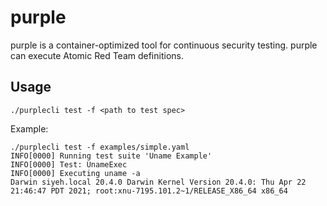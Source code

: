 # purple
purple is a container-optimized tool for continuous security testing. purple can execute Atomic Red Team definitions.

## Usage
`./purplecli test -f <path to test spec>`

Example:
```bigquery
./purplecli test -f examples/simple.yaml
INFO[0000] Running test suite 'Uname Example'
INFO[0000] Test: UnameExec
INFO[0000] Executing uname -a
Darwin siyeh.local 20.4.0 Darwin Kernel Version 20.4.0: Thu Apr 22 21:46:47 PDT 2021; root:xnu-7195.101.2~1/RELEASE_X86_64 x86_64
```